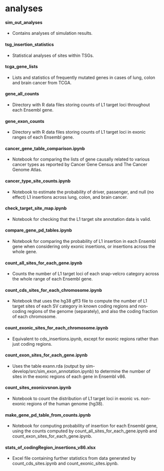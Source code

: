 # analyses

#### sim_out_analyses
* Contains analyses of simulation results.

#### tsg_insertion_statistics
* Statistical analyses of sites within TSGs.

#### tcga_gene_lists
* Lists and statistics of frequently mutated genes in cases of lung, colon and brain cancer from TCGA.

#### gene_all_counts
* Directory with R data files storing counts of L1 target loci throughout each Ensembl gene.

#### gene_exon_counts
* Directory with R data files storing counts of L1 target loci in exonic ranges of each Ensembl gene.

#### cancer_gene_table_comparison.ipynb
* Notebook for comparing the lists of gene causally related to various cancer types as reported by Cancer Gene Census and The Cancer Genome Atlas.

#### cancer_type_site_counts.ipynb
* Notebook to estimate the probability of driver, passenger, and null (no effect) L1 insertions across lung, colon, and brain cancer.

#### check_target_site_map.ipynb
* Notebook for checking that the L1 target site annotation data is valid.

#### compare_gene_pd_tables.ipynb
* Notebook for comparing the probability of L1 insertion in each Ensembl gene when considering only exonic insertions, or insertions across the whole gene.

#### count_all_sites_for_each_gene.ipynb
* Counts the number of L1 target loci of each snap-velcro category across the whole range of each Ensembl gene.

#### count_cds_sites_for_each_chromosome.ipynb
* Notebook that uses the hg38 gff3 file to compute the number of L1 target sites of each SV category in known coding regions and non-coding regions of the genome (separately), and also the coding fraction of each chromosome.

#### count_exonic_sites_for_each_chromosome.ipynb
* Equivalent to cds_insertions.ipynb, except for exonic regions rather than just coding regions.

#### count_exon_sites_for_each_gene.ipynb
* Uses the table exann.rda (output by sim-develop/src/sim_exon_annotation.ipynb) to determine the number of sites in the exonic regions of each gene in Ensembl v86.

#### count_sites_exonicvsnon.ipynb
* Notebook to count the distribution of L1 target loci in exonic vs. non-exonic regions of the human genome (hg38).

#### make_gene_pd_table_from_counts.ipynb
* Notebook for computing probability of insertion for each Ensembl gene, using the counts computed by count_all_sites_for_each_gene.ipynb and count_exon_sites_for_each_gene.ipynb.

#### stats_of_codingRegion_insertions_v86.xlsx
* Excel file containing further statistics from data generated by count_cds_sites.ipynb and count_exonic_sites.ipynb.
